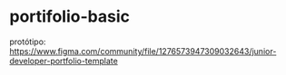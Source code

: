 # portifolio-basic


protótipo:  https://www.figma.com/community/file/1276573947309032643/junior-developer-portfolio-template



